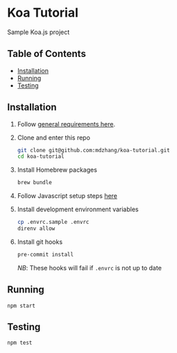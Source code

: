 # Koa Tutorial

Sample Koa.js project

## Table of Contents

- [Installation](#installation)
- [Running](#running)
- [Testing](#testing)

## Installation

1. Follow [general requirements here](https://github.com/mdzhang/guides/blob/master/DEV_SETUP.md#general-requirements).

1. Clone and enter this repo
    ```sh
    git clone git@github.com:mdzhang/koa-tutorial.git
    cd koa-tutorial
    ```

1. Install Homebrew packages
    ```sh
    brew bundle
    ```

1. Follow Javascript setup steps [here](https://github.com/mdzhang/guides/blob/master/DEV_SETUP.md#javascript)

1. Install development environment variables
    ```sh
    cp .envrc.sample .envrc
    direnv allow
    ```

1. Install git hooks
    ```sh
    pre-commit install
    ```

    *NB*: These hooks will fail if `.envrc` is not up to date

## Running

`npm start`

## Testing

`npm test`